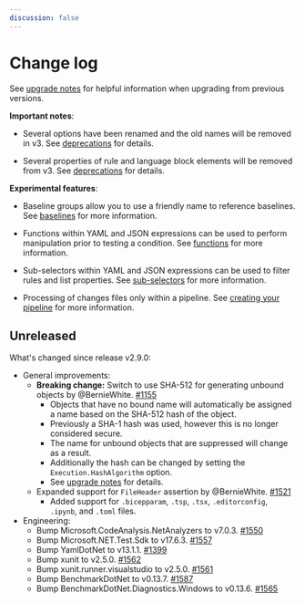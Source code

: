 ```yaml
---
discussion: false
---
```


# Change log

See [upgrade notes][1] for helpful information when upgrading from previous versions.

  [1]: https://aka.ms/ps-rule/upgrade

**Important notes**:

- Several options have been renamed and the old names will be removed in v3.
  See [deprecations][2] for details.
- Several properties of rule and language block elements will be removed from v3.
  See [deprecations][2] for details.

  [2]: https://aka.ms/ps-rule/deprecations#deprecations-for-v3

**Experimental features**:

- Baseline groups allow you to use a friendly name to reference baselines.
  See [baselines][6] for more information.
- Functions within YAML and JSON expressions can be used to perform manipulation prior to testing a condition.
  See [functions][3] for more information.
- Sub-selectors within YAML and JSON expressions can be used to filter rules and list properties.
  See [sub-selectors][4] for more information.
- Processing of changes files only within a pipeline.
  See [creating your pipeline][5] for more information.

  [3]: expressions/functions.md
  [4]: expressions/sub-selectors.md
  [5]: creating-your-pipeline.md#processing-changed-files-only
  [6]: concepts/baselines.md

## Unreleased

What's changed since release v2.9.0:

- General improvements:
  - **Breaking change:** Switch to use SHA-512 for generating unbound objects by @BernieWhite.
    [#1155](https://github.com/microsoft/PSRule/issues/1155)
    - Objects that have no bound name will automatically be assigned a name based on the SHA-512 hash of the object.
    - Previously a SHA-1 hash was used, however this is no longer considered secure.
    - The name for unbound objects that are suppressed will change as a result.
    - Additionally the hash can be changed by setting the `Execution.HashAlgorithm` option.
    - See [upgrade notes][1] for details.
  - Expanded support for `FileHeader` assertion by @BernieWhite.
    [#1521](https://github.com/microsoft/PSRule/issues/1521)
    - Added support for `.bicepparam`, `.tsp`, `.tsx`, `.editorconfig`, `.ipynb`, and `.toml` files.
- Engineering:
  - Bump Microsoft.CodeAnalysis.NetAnalyzers to v7.0.3.
    [#1550](https://github.com/microsoft/PSRule/pull/1550)
  - Bump Microsoft.NET.Test.Sdk to v17.6.3.
    [#1557](https://github.com/microsoft/PSRule/pull/1557)
  - Bump YamlDotNet to v13.1.1.
    [#1399](https://github.com/microsoft/PSRule/issues/1399)
  - Bump xunit to v2.5.0.
    [#1562](https://github.com/microsoft/PSRule/pull/1562)
  - Bump xunit.runner.visualstudio to v2.5.0.
    [#1561](https://github.com/microsoft/PSRule/pull/1561)
  - Bump BenchmarkDotNet to v0.13.7.
    [#1587](https://github.com/microsoft/PSRule/pull/1587)
  - Bump BenchmarkDotNet.Diagnostics.Windows to v0.13.6.
    [#1565](https://github.com/microsoft/PSRule/pull/1565)
